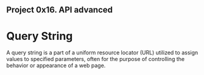 ## Project 0x16. API advanced
# Query String
A query string is a part of a uniform resource locator (URL) utilized to assign values to specified parameters, often for the purpose of controlling the behavior or appearance of a web page.
